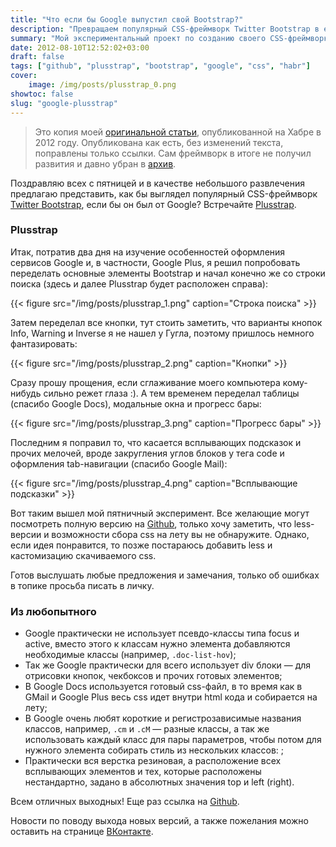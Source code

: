 ```yaml
---
title: "Что если бы Google выпустил свой Bootstrap?"
description: "Превращаем популярный CSS-фреймворк Twitter Bootstrap в его брата-близнеца Google Plusstrap"
summary: "Мой экспериментальный проект по созданию своего CSS-фреймворка на основе стилей Google --- Plusstrap."
date: 2012-08-10T12:52:02+03:00
draft: false
tags: ["github", "plusstrap", "bootstrap", "google", "css", "habr"]
cover:
    image: /img/posts/plusstrap_0.png
showtoc: false
slug: "google-plusstrap"
---
```


>Это копия моей [оригинальной статьи](https://habr.com/ru/post/149373/), опубликованной на Хабре в 2012 году. Опубликована как есть, без изменений текста, поправлены только ссылки.
>Сам фреймворк в итоге не получил развития и давно убран в [архив](https://github.com/xbreaker/plusstrap).

Поздравляю всех с пятницей и в качестве небольшого развлечения предлагаю представить, как бы выглядел популярный CSS-фреймворк [Twitter Bootstrap](https://getbootstrap.com/), если бы он был от Google? Встречайте [Plusstrap](https://aybe.org/plusstrap/).

### Plusstrap

Итак, потратив два дня на изучение особенностей оформления сервисов Google и, в частности, Google Plus, я решил попробовать переделать основные элементы Bootstrap и начал конечно же со строки поиска (здесь и далее Plusstrap будет расположен справа):

{{< figure src="/img/posts/plusstrap_1.png" caption="Строка поиска" >}}

Затем переделал все кнопки, тут стоить заметить, что варианты кнопок Info, Warning и Inverse я не нашел у Гугла, поэтому пришлось немного фантазировать:

{{< figure src="/img/posts/plusstrap_2.png" caption="Кнопки" >}}

Сразу прошу прощения, если сглаживание моего компьютера кому-нибудь сильно режет глаза :). А тем временем переделал таблицы (спасибо Google Docs), модальные окна и прогресс бары:

{{< figure src="/img/posts/plusstrap_3.png" caption="Прогресс бары" >}}

Последним я поправил то, что касается всплывающих подсказок и прочих мелочей, вроде закругления углов блоков у тега code и оформления tab-навигации (спасибо Google Mail):

{{< figure src="/img/posts/plusstrap_4.png" caption="Всплывающие подсказки" >}}

Вот таким вышел мой пятничный эксперимент. Все желающие могут посмотреть полную версию на [Github](https://aybe.org/plusstrap/), только хочу заметить, что less-версии и возможности сбора css на лету вы не обнаружите. Однако, если идея понравится, то позже постараюсь добавить less и кастомизацию скачиваемого css.

Готов выслушать любые предложения и замечания, только об ошибках в топике просьба писать в личку.

### Из любопытного

- Google практически не использует псевдо-классы типа focus и active, вместо этого к классам нужно элемента добавляются необходимые классы (например, `.doc-list-hov`);
- Так же Google практически для всего использует div блоки — для отрисовки кнопок, чекбоксов и прочих готовых элементов;
- В Google Docs используется готовый css-файл, в то время как в GMail и Google Plus весь css идет внутри html кода и собирается на лету;
- В Google очень любят короткие и регистрозависимые названия классов, например, `.cm` и `.cM` — разные классы, а так же использовать каждый класс для пары параметров, чтобы потом для нужного элемента собирать стиль из нескольких классов: ;
- Практически вся верстка резиновая, а расположение всех всплывающих элементов и тех, которые расположены нестандартно, задано в абсолютных значения top и left (right).

Всем отличных выходных! Еще раз ссылка на [Github](https://aybe.org/plusstrap/).

Новости по поводу выхода новых версий, а также пожелания можно оставить на странице [ВКонтакте](http://vk.com/plusstrap).